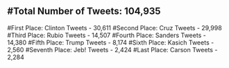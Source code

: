 #Total Number of Tweets: 104,935 
---
#First Place: Clinton Tweets - 30,611
#Second Place: Cruz Tweets - 29,998
#Third Place: Rubio Tweets - 14,507
#Fourth Place: Sanders Tweets - 14,380
#Fifth Place: Trump Tweets - 8,174
#Sixth Place: Kasich Tweets - 2,560
#Seventh Place: Jeb! Tweets - 2,424
#Last Place: Carson Tweets - 2,284
